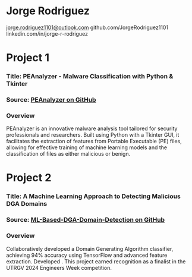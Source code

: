 
# Jorge Rodriguez
jorge.rodriguez1101@outlook.com
github.com/JorgeRodriguez1101
linkedin.com/in/jorge-r-rodriguez


# Project 1
### **Title:** PEAnalyzer - Malware Classification with Python & Tkinter
### Source: [PEAnalyzer on GitHub](https://github.com/JorgeRodriguez1101/PEAnalyzer-Malware-Classification-with-Python-and-Tkinter.git)

### Overview

PEAnalyzer is an innovative malware analysis tool tailored for security professionals and researchers. Built using Python with a Tkinter GUI, it facilitates the extraction of features from Portable Executable (PE) files, allowing for effective training of machine learning models and the classification of files as either malicious or benign.


# Project 2
### **Title:** A Machine Learning Approach to Detecting Malicious DGA Domains
### Source: [ML-Based-DGA-Domain-Detection on GitHub](https://github.com/JorgeRodriguez1101/A-Machine-Learning-Approach-to-Detecting-Malicious-DGA-Domains)

### Overview
Collaboratively developed a Domain Generating Algorithm classifier, achieving 94% accuracy using TensorFlow and advanced feature extraction. Developed . This project earned recognition as a finalist in the UTRGV 2024 Engineers Week competition.

